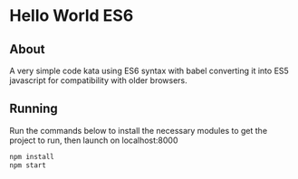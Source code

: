 # Hello World ES6

## About
A very simple code kata using ES6 syntax with babel converting it into ES5 javascript for compatibility with older browsers.

## Running
Run the commands below to install the necessary modules to get the project to run, then launch on localhost:8000

```bash
npm install
npm start
```